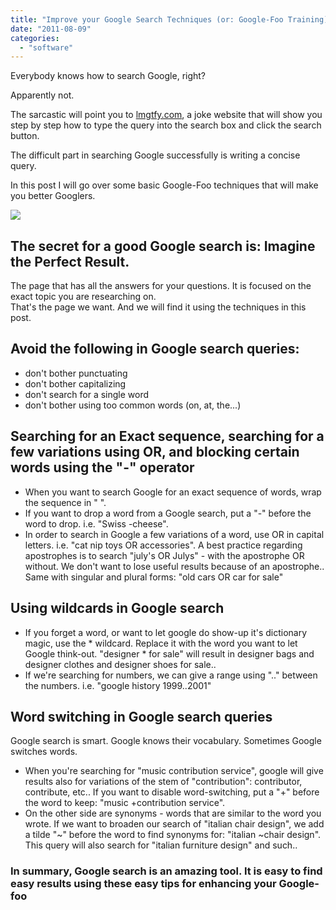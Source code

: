 ```yaml
---
title: "Improve your Google Search Techniques (or: Google-Foo Training)"
date: "2011-08-09"
categories: 
  - "software"
---
```


Everybody knows how to search Google, right?  
  

Apparently not. 

  

The sarcastic will point you to [lmgtfy.com](http://lmgtfy.com/), a joke website that will show you step by step how to type the query into the search box and click the search button.  
  
The difficult part in searching Google successfully is writing a concise query.  
  
In this post I will go over some basic Google-Foo techniques that will make you better Googlers.  

[![](https://nurnachman.files.wordpress.com/2011/08/e21ba-googlesearch.png?w=300)](https://nurnachman.files.wordpress.com/2011/08/e21ba-googlesearch.png)

## The secret for a good Google search is: Imagine the Perfect Result.

  
The page that has all the answers for your questions. It is focused on the exact topic you are researching on.  
That's the page we want. And we will find it using the techniques in this post.  
  

## Avoid the following in Google search queries:

  

- don't bother punctuating
- don't bother capitalizing
- don't search for a single word
- don't bother using too common words (on, at, the...)

## Searching for an Exact sequence, searching for a few variations using OR, and blocking certain words using the "-" operator

  
  

- When you want to search Google for an exact sequence of words, wrap the sequence in " ".
- If you want to drop a word from a Google search, put a "-" before the word to drop. i.e. "Swiss -cheese".
- In order to search in Google a few variations of a word, use OR in capital letters. i.e. ‎"cat nip toys OR accessories". A best practice regarding apostrophes is to search "july's OR Julys" - with the apostrophe OR without. We don't want to lose useful results because of an apostrophe.. Same with singular and plural forms: "old cars OR car for sale"

## Using wildcards in Google search

  
  

- If you forget a word, or want to let google do show-up it's dictionary magic, use the \* wildcard. Replace it with the word you want to let Google think-out. "designer \* for sale" will result in designer bags and designer clothes and designer shoes for sale..
- If we're searching for numbers, we can give a range using ".." between the numbers. i.e. "google history 1999..2001"

## Word switching in Google search queries

  
Google search is smart. Google knows their vocabulary. Sometimes Google switches words.  
  

- When you're searching for "music contribution service", google will give results also for variations of the stem of "contribution": contributor, contribute, etc.. If you want to disable word-switching, put a "+" before the word to keep: "music +contribution service".
- On the other side are synonyms - words that are similar to the word you wrote. If we want to broaden our search of "italian chair design", we add a tilde "~" before the word to find synonyms for: "italian ~chair design". This query will also search for "italian furniture design" and such..

### In summary, Google search is an amazing tool. It is easy to find easy results using these easy tips for enhancing your Google-foo
